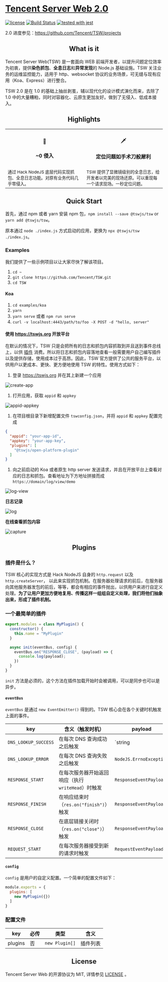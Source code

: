 # [Tencent Server Web 2.0](https://tswjs.org)


[![license](https://img.shields.io/github/license/mashape/apistatus.svg)](https://github.com/Tencent/TSW/blob/master/LICENSE) [![Build Status](https://github.com/tencent/tsw/workflows/build/badge.svg)](https://github.com/Tencent/TSW/actions?query=workflow%3Abuild) [![tested with jest](https://img.shields.io/badge/tested_with-jest-99424f.svg)](https://github.com/facebook/jest)

2.0 进度参见：https://github.com/Tencent/TSW/projects

<h2 align="center">What is it</h2>

Tencent Server Web(TSW) 是一套面向 WEB 前端开发者，以提升问题定位效率为初衷，提供**染色抓包**、**全息日志**和**异常发现**的 Node.js 基础设施。TSW 关注业务的运维监控能力，适用于 http、websocket 协议的业务场景，可无缝与现有应用（Koa、Express）进行整合。

TSW 2.0 是在 1.0 的基础上抽丝剥茧，辅以现代化的设计模式演化而来，去除了 1.0 中的大量糟粕，同时对容器化、云原生更加友好。做到了无侵入、低成本接入。

<h2 align="center">Highlights</h2>

<table>
  <tr>
    <th><h4 align="center">🚀<h4 align="center">~0 侵入</h4 align="center"></th>
    <th><h4 align="center">🗡️</h4 align="center"><h4 align="center">定位问题如手术刀般犀利</h4 align="center"></th>
  </tr>
  <tr>
    <td width="33%"><sub>通过 Hack NodeJS 底层代码实现抓包、全息日志功能。对原有业务代码几乎零侵入。</sub></td>
    <td width="33%"><sub>TSW 提供了显微镜级别的全息日志，给开发者以完美的现场还原。可以重现每一个请求现场。一秒定位问题。</sub></td>
  </tr>
</table>

<h2 align="center">Quick Start</h2>

首先，通过 npm 或者 yarn 安装 npm 包，`npm install --save @tswjs/tsw` or `yarn add @tswjs/tsw`。

原本通过 `node ./index.js` 方式启动的应用，更换为 `npx @tswjs/tsw ./index.js`。

### Examples

我们提供了一些示例项目以让大家尽快了解该项目。

1. `cd ~`
2. `git clone https://github.com/Tencent/TSW.git`
3. `cd TSW`

#### Koa

1. `cd examples/koa`
1. `yarn`
1. `yarn serve` 或者 `npm run serve`
1. `curl -v localhost:4443/path/to/foo -X POST -d "hello, server"`

#### 使用 https://tswjs.org 开放平台

在默认的情况下，TSW 只是会把所有的日志和抓包内容抓取到并且送到事件总线上，以供 [插件](#插件是什么？) 消费。所以将日志和抓包内容落地查看一般需要用户自己编写插件以及提供存储，使用成本过于高昂。因此，TSW 官方提供了公共的服务平台，以供用户以更成本、更快、更方便地使用 TSW 的特性。使用方式如下：

1. 登录 https://tswjs.org 并在其上新建一个应用

![create-app](./static/images/create-app.png)

1. 打开应用，获取 `appid` 和 `appkey`

![appid-appkey](./static/images/appid-appkey.png)

1. 在项目根目录下新增配置文件 `tswconfig.json`，并将 `appid` 和 `appkey` 配置完成

```json
{
  "appid": "your-app-id",
  "appkey": "your-app-key",
  "plugins": [
    "@tswjs/open-platform-plugin"
  ]
}
```

1. 向之前启动的 Koa 或者原生 http server 发送请求，并且在开放平台上查看对应的日志和抓包。查看地址为下方地址拼接而成 `https://domain/log/view/demo`

![log-view](./static/images/log-view.png)

**日志记录**

![log](./static/images/log.png)

**在线查看抓包内容**

![capture](./static/images/capture.png)


<h2 align="center">Plugins</h2>

### 插件是什么？

TSW 核心的实现方式是 Hack NodeJS 自身的 `http.request` 以及 `http.createServer`， 以此来实现抓包机制。在服务器处理请求的前后，在服务器向其他服务器发包的前后，等等，都会有相应的事件抛出，以供用户来进行自定义处理。**为了让用户更加方便地复用、传播这样一组组自定义处理，我们将他们抽象出来，形成了插件机制。**

### 一个最简单的插件

```js
export.modules = class MyPlugin() {
  constructor() {
    this.name = "MyPlugin"
  }

  async init(eventBus, config) {
    eventBus.on("RESPONSE_CLOSE", (payload) => {
      console.log(payload);
    })
  }
}
```

`init` 方法是必须的，这个方法在插件加载开始时会被调用，可以是同步也可以是异步。

#### `eventBus`

`eventBus` 是通过 `new EventEmitter()` 得到的。TSW 核心会在各个关键时机触发上面的事件。

| key | 含义（触发时机） | payload |
| -- | -- | -- |
| `DNS_LOOKUP_SUCCESS` | 在每次 DNS 查询成功之后触发 | `string | dns.LookupAddress[]` |
| `DNS_LOOKUP_ERROR` | 在每次 DNS 查询失败之后触发 | `NodeJS.ErrnoException` |
| `RESPONSE_START` | 在每次服务器开始返回响应（执行 `writeHead`）时触发 | `ResponseEventPayload` |
| `RESPONSE_FINISH` | 在响应结束时（`res.on("finish")`）触发 | `ResponseEventPayload` |
| `RESPONSE_CLOSE` | 在底层链接关闭时 （`res.on("close")`）触发 | `ResponseEventPayload` |
| `REQUEST_START` | 在每次服务器接受到新的请求时触发 | `RequestEventPayload` |

#### `config`

`config` 是用户的自定义配置。一个简单的配置文件如下：

```js
module.exports = {
  plugins: [
    new MyPlugin({})
  ]
}
```

### 配置文件

| key | 必传 | 类型 | 含义 | 
| -- | -- | -- | -- |
| plugins | 否 | `new Plugin[]` | 插件列表 |

<h2 align="center">License</h2>

Tencent Server Web 的开源协议为 MIT, 详情参见 [LICENSE](https://github.com/Tencent/TSW/blob/master/LICENSE) 。
